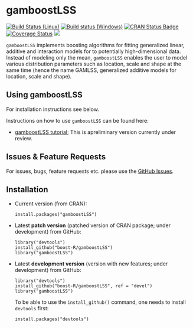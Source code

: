 gamboostLSS
===========

[![Build Status (Linux)](https://travis-ci.org/boost-R/gamboostLSS.svg?branch=devel)](https://travis-ci.org/boost-R/gamboostLSS) 
[![Build status (Windows)](https://ci.appveyor.com/api/projects/status/373t0tvx5v1i5ooq/branch/devel?svg=true)](https://ci.appveyor.com/project/hofnerb/gamboostlss-s2whe/branch/devel)
[![CRAN Status Badge](http://www.r-pkg.org/badges/version/gamboostLSS)](http://cran.r-project.org/package=gamboostLSS)
[![Coverage Status](https://coveralls.io/repos/github/boost-R/gamboostLSS/badge.svg?branch=devel)](https://coveralls.io/github/boost-R/gamboostLSS?branch=devel)
[![](http://cranlogs.r-pkg.org/badges/gamboostLSS)](http://cran.rstudio.com/web/packages/gamboostLSS/index.html)

`gamboostLSS` implements boosting algorithms for fitting generalized linear,
additive and interaction models for to potentially high-dimensional data.
Instead of modeling only the mean, `gamboostLSS` enables the user to model
various distribution parameters such as location, scale and shape at the same
time (hence the name GAMLSS, generalized additive models for location, scale and
shape).


## Using gamboostLSS

For installation instructions see below.

Instructions on how to use `gamboostLSS` can be found here:
- [gamboostLSS tutorial](http://arxiv.org/pdf/1407.1774v1); This is apreliminary version currently under review.

## Issues & Feature Requests

For issues, bugs, feature requests etc. please use the [GitHub Issues](https://github.com/boost-R/gamboostLSS/issues).

## Installation

- Current version (from CRAN): 
  ```
  install.packages("gamboostLSS")
  ```

- Latest **patch version** (patched version of CRAN package; under development) from GitHub:
  ```
  library("devtools")
  install_github("boost-R/gamboostLSS")
  library("gamboostLSS")
  ```

- Latest **development version** (version with new features; under development) from GitHub:
  ```
  library("devtools")
  install_github("boost-R/gamboostLSS", ref = "devel")
  library("gamboostLSS")
  ```

  To be able to use the `install_github()` command, one needs to install `devtools` first:
  ```
  install.packages("devtools")
  ```

